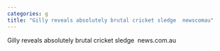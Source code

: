 ```yaml
---
categories: g
title: "Gilly reveals absolutely brutal cricket sledge  newscomau"
---
```

Gilly reveals absolutely brutal cricket sledge&nbsp;&nbsp;news.com.au